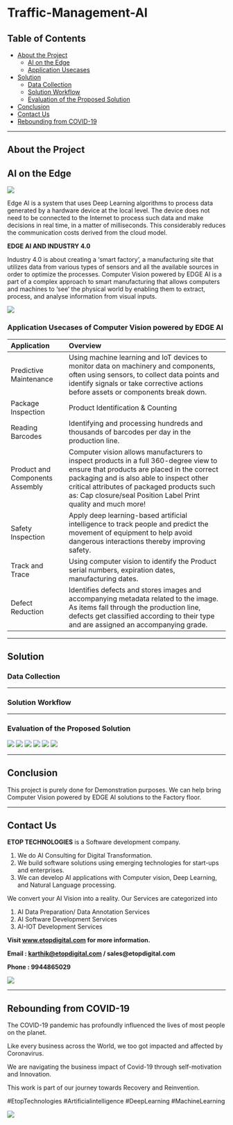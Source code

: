 # Traffic-Management-AI


## Table of Contents ##

* [About the Project](https://github.com/Karthikkannan-AI/Traffic-Management-AI#about-the-project)
  * [AI on the Edge](https://github.com/Karthikkannan-AI/Traffic-Management-AI#ai-on-the-edge)
  * [Application Usecases](https://github.com/Karthikkannan-AI/Traffic-Management-AI#application-usecases-of-computer-vision-powered-by-edge-ai)
* [Solution](https://github.com/Karthikkannan-AI/Traffic-Management-AI#solution)
  * [Data Collection](https://github.com/Karthikkannan-AI/Traffic-Management-AI#data-collection)
  * [Solution Workflow](https://github.com/Karthikkannan-AI/Traffic-Management-AI#solution-workflow)
  * [Evaluation of the Proposed Solution](https://github.com/Karthikkannan-AI/Traffic-Management-AI#evaluation-of-the-proposed-solution)
* [Conclusion](https://github.com/Karthikkannan-AI/Traffic-Management-AI#conclusion)
* [Contact Us](https://github.com/Karthikkannan-AI/Traffic-Management-AI#contact-us)
* [Rebounding from COVID-19](https://github.com/Karthikkannan-AI/Traffic-Management-AI#rebounding-from-covid-19)

- - - -

## About the Project ##



## AI on the Edge ##


<img src="https://github.com/Karthikkannan-AI/Traffic-Management-AI/blob/main/resources/Industrial%20AI.png">

Edge AI is a system that uses Deep Learning algorithms to process data generated by a hardware device at the local level. The device does not need to be connected to the Internet to process such data and make decisions in real time, in a matter of milliseconds. This considerably reduces the communication costs derived from the cloud model. 

__EDGE AI AND INDUSTRY 4.0__

Industry 4.0 is about creating a ‘smart factory’, a manufacturing site that utilizes data from various types of sensors and all the available sources in order to optimize the processes. Computer Vision powered by EDGE AI is a part of a complex approach to smart manufacturing that allows computers and machines to ‘see’ the physical world by enabling them to extract, process, and analyse information from visual inputs. 

<img src="https://github.com/Karthikkannan-AI/Traffic-Management-AI/blob/main/resources/Computer%20Vision.png">

### Application Usecases of Computer Vision powered by EDGE AI ###

| Application | Overview |
| :------------- | :------------- |
| Predictive Maintenance | Using machine learning and IoT devices to monitor data on machinery and components, often using sensors, to collect data points and identify signals or take corrective actions before assets or components break down. |
| Package Inspection | Product Identification & Counting |
| Reading Barcodes | Identifying and processing hundreds and thousands of barcodes per day in the production line. |
| Product and Components Assembly | Computer vision allows manufacturers to inspect products in a full 360-degree view to ensure that products are placed in the correct packaging and is also able to inspect other critical attributes of packaged products such as: Cap closure/seal Position Label Print quality and much more! |
| Safety Inspection | Apply deep learning-based artificial intelligence to track people and predict the movement of equipment to help avoid dangerous interactions thereby improving safety. |
| Track and Trace | Using computer vision to identify the Product serial numbers, expiration dates, manufacturing dates. |
| Defect Reduction | Identifies defects and stores images and accompanying metadata related to the image.  As items fall through the production line, defects get classified according to their type and are assigned an accompanying grade. |

- - - -


## Solution ##

### Data Collection ###



- - - -

### Solution Workflow ###


- - - -

### Evaluation of the Proposed Solution ###

<img src="https://github.com/Karthikkannan-AI/Traffic-Management-AI/blob/main/resources/T1.png">

<img src="https://github.com/Karthikkannan-AI/Traffic-Management-AI/blob/main/resources/T2.png">

<img src="https://github.com/Karthikkannan-AI/Traffic-Management-AI/blob/main/resources/T3.png">

<img src="https://github.com/Karthikkannan-AI/Traffic-Management-AI/blob/main/resources/T4.png">

<img src="https://github.com/Karthikkannan-AI/Traffic-Management-AI/blob/main/resources/T5.png">

<img src="https://github.com/Karthikkannan-AI/Traffic-Management-AI/blob/main/resources/T6.png">

- - - -

## Conclusion ##

This project is purely done for Demonstration purposes.
We can help bring Computer Vision powered by EDGE AI solutions to the Factory floor.

- - - -

## Contact Us ##

__ETOP TECHNOLOGIES__ is a Software development company. 
1. We do AI Consulting for Digital Transformation.
2. We build software solutions using emerging technologies for start-ups and enterprises. 
3. We can develop AI applications with Computer vision, Deep Learning, and Natural Language processing.

We convert your AI Vision into a reality. Our Services are categorized into 
1. AI Data Preparation/ Data Annotation Services 
2. AI Software Development Services 
3. AI-IOT Development Services

__Visit www.etopdigital.com for more information.__

__Email : karthik@etopdigital.com / sales@etopdigital.com__
          
__Phone : 9944865029__

<img src="https://github.com/Karthikkannan-AI/Traffic-Management-AI/blob/main/resources/About%20ETOP%20Technologies_Github.png">

- - - -

## Rebounding from COVID-19 ##

The COVID-19 pandemic has profoundly influenced the lives of most people on the planet.

Like every business across the World, we too got impacted and affected by Coronavirus.

We are navigating the business impact of Covid-19 through self-motivation and Innovation.

This work is part of our journey towards Recovery and Reinvention.

#EtopTechnologies #Artificialintelligence #DeepLearning #MachineLearning


<img src="https://github.com/Karthikkannan-AI/Traffic-Management-AI/blob/main/resources/CoronaPandemic.jpeg">

